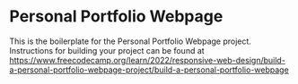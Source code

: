 # Personal Portfolio Webpage

This is the boilerplate for the Personal Portfolio Webpage project. Instructions for building your project can be found at https://www.freecodecamp.org/learn/2022/responsive-web-design/build-a-personal-portfolio-webpage-project/build-a-personal-portfolio-webpage
